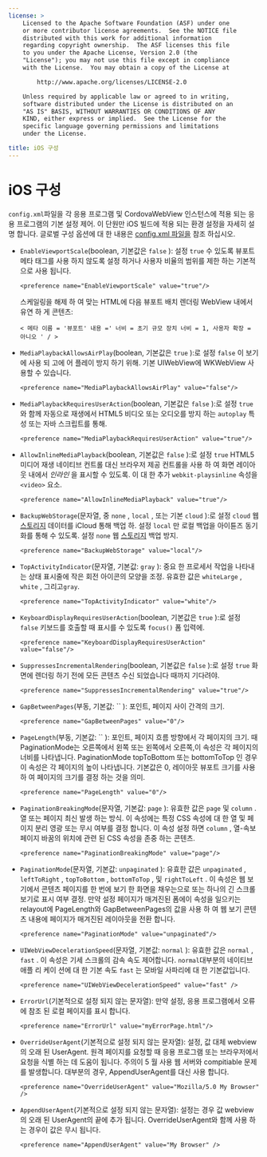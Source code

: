 ```yaml
---
license: >
    Licensed to the Apache Software Foundation (ASF) under one
    or more contributor license agreements.  See the NOTICE file
    distributed with this work for additional information
    regarding copyright ownership.  The ASF licenses this file
    to you under the Apache License, Version 2.0 (the
    "License"); you may not use this file except in compliance
    with the License.  You may obtain a copy of the License at

        http://www.apache.org/licenses/LICENSE-2.0

    Unless required by applicable law or agreed to in writing,
    software distributed under the License is distributed on an
    "AS IS" BASIS, WITHOUT WARRANTIES OR CONDITIONS OF ANY
    KIND, either express or implied.  See the License for the
    specific language governing permissions and limitations
    under the License.

title: iOS 구성
---
```


# iOS 구성

`config.xml`파일을 각 응용 프로그램 및 CordovaWebView 인스턴스에 적용 되는 응용 프로그램의 기본 설정 제어. 이 단원만 iOS 빌드에 적용 되는 환경 설정을 자세히 설명 합니다. 글로벌 구성 옵션에 대 한 내용은 [config.xml 파일을][1] 참조 하십시오.

 [1]: config_ref_index.md.html#The%20config.xml%20File

*   `EnableViewportScale`(boolean, 기본값은 `false` ): 설정 `true` 수 있도록 뷰포트 메타 태그를 사용 하지 않도록 설정 하거나 사용자 비율의 범위를 제한 하는 기본적으로 사용 됩니다.

        <preference name="EnableViewportScale" value="true"/>


    스케일링을 해제 하 여 맞는 HTML에 다음 뷰포트 배치 렌더링 WebView 내에서 유연 하 게 콘텐츠:

        < 메타 이름 = '뷰포트' 내용 =' 너비 = 초기 규모 장치 너비 = 1, 사용자 확장 = 아니오 ' / >


*   `MediaPlaybackAllowsAirPlay`(boolean, 기본값은 `true` ):로 설정 `false` 이 보기에 사용 되 고에 어 플레이 방지 하기 위해. 기본 UIWebView에 WKWebView 사용할 수 있습니다.

        <preference name="MediaPlaybackAllowsAirPlay" value="false"/>


*   `MediaPlaybackRequiresUserAction`(boolean, 기본값은 `false` ):로 설정 `true` 와 함께 자동으로 재생에서 HTML5 비디오 또는 오디오를 방지 하는 `autoplay` 특성 또는 자바 스크립트를 통해.

        <preference name="MediaPlaybackRequiresUserAction" value="true"/>


*   `AllowInlineMediaPlayback`(boolean, 기본값은 `false` ):로 설정 `true` HTML5 미디어 재생 네이티브 컨트롤 대신 브라우저 제공 컨트롤을 사용 하 여 화면 레이아웃 내에서 *인라인* 을 표시할 수 있도록. 이 대 한 추가 `webkit-playsinline` 속성을 `<video>` 요소.

        <preference name="AllowInlineMediaPlayback" value="true"/>


*   `BackupWebStorage`(문자열, 중 `none` , `local` , 또는 기본 `cloud` ):로 설정 `cloud` 웹 [스토리지](../../../cordova/storage/storage.html) 데이터를 iCloud 통해 백업 하. 설정 `local` 만 로컬 백업을 아이튠즈 동기화를 통해 수 있도록. 설정 `none` 웹 [스토리지](../../../cordova/storage/storage.html) 백업 방지.

        <preference name="BackupWebStorage" value="local"/>


*   `TopActivityIndicator`(문자열, 기본값: `gray` ): 중요 한 프로세서 작업을 나타내는 상태 표시줄에 작은 회전 아이콘의 모양을 조정. 유효한 값은 `whiteLarge` , `white` , 그리고`gray`.

        <preference name="TopActivityIndicator" value="white"/>


*   `KeyboardDisplayRequiresUserAction`(boolean, 기본값은 `true` ):로 설정 `false` 키보드를 호출할 때 표시를 수 있도록 `focus()` 폼 입력에.

        <preference name="KeyboardDisplayRequiresUserAction" value="false"/>


*   `SuppressesIncrementalRendering`(boolean, 기본값은 `false` ):로 설정 `true` 화면에 렌더링 하기 전에 모든 콘텐츠 수신 되었습니다 때까지 기다려야.

        <preference name="SuppressesIncrementalRendering" value="true"/>


*   `GapBetweenPages`(부동, 기본값: `` ): 포인트, 페이지 사이 간격의 크기.

        <preference name="GapBetweenPages" value="0"/>


*   `PageLength`(부동, 기본값: `` ): 포인트, 페이지 흐름 방향에서 각 페이지의 크기. 때 PaginationMode는 오른쪽에서 왼쪽 또는 왼쪽에서 오른쪽,이 속성은 각 페이지의 너비를 나타냅니다. PaginationMode topToBottom 또는 bottomToTop 인 경우이 속성은 각 페이지의 높이 나타냅니다. 기본값은 0, 레이아웃 뷰포트 크기를 사용 하 여 페이지의 크기를 결정 하는 것을 의미.

        <preference name="PageLength" value="0"/>


*   `PaginationBreakingMode`(문자열, 기본값: `page` ): 유효한 값은 `page` 및 `column` . 열 또는 페이지 최신 발생 하는 방식. 이 속성에는 특정 CSS 속성에 대 한 열 및 페이지 분리 영광 또는 무시 여부를 결정 합니다. 이 속성 설정 하면 `column` , 열-속보 페이지 바꿈의 위치에 관련 된 CSS 속성을 존중 하는 콘텐츠.

        <preference name="PaginationBreakingMode" value="page"/>


*   `PaginationMode`(문자열, 기본값: `unpaginated` ): 유효한 값은 `unpaginated` , `leftToRight` , `topToBottom` , `bottomToTop` , 및 `rightToLeft` . 이 속성은 웹 보기에서 콘텐츠 페이지를 한 번에 보기 한 화면을 채우는으로 또는 하나의 긴 스크롤 보기로 표시 여부 결정. 만약 설정 페이지가 매겨진된 폼에이 속성을 일으키는 relayout에 PageLength와 GapBetweenPages의 값을 사용 하 여 웹 보기 콘텐츠 내용에 페이지가 매겨진된 레이아웃을 전환 합니다.

        <preference name="PaginationMode" value="unpaginated"/>


*   `UIWebViewDecelerationSpeed`(문자열, 기본값: `normal` ): 유효한 값은 `normal` , `fast` . 이 속성은 기세 스크롤의 감속 속도 제어합니다. `normal`대부분의 네이티브 애플 리 케이 션에 대 한 기본 속도 `fast` 는 모바일 사파리에 대 한 기본값입니다.

        <preference name="UIWebViewDecelerationSpeed" value="fast" />


*   `ErrorUrl`(기본적으로 설정 되지 않는 문자열): 만약 설정, 응용 프로그램에서 오류에 참조 된 로컬 페이지를 표시 합니다.

        <preference name="ErrorUrl" value="myErrorPage.html"/>


*   `OverrideUserAgent`(기본적으로 설정 되지 않는 문자열): 설정, 값 대체 webview의 오래 된 UserAgent. 원격 페이지를 요청할 때 응용 프로그램 또는 브라우저에서 요청을 식별 하는 데 도움이 됩니다. 주의이 5 월 사용 웹 서버와 compitiable 문제를 발생합니다. 대부분의 경우, AppendUserAgent를 대신 사용 합니다.

        <preference name="OverrideUserAgent" value="Mozilla/5.0 My Browser" />


*   `AppendUserAgent`(기본적으로 설정 되지 않는 문자열): 설정는 경우 값 webview의 오래 된 UserAgent의 끝에 추가 됩니다. OverrideUserAgent와 함께 사용 하는 경우이 값은 무시 됩니다.

        <preference name="AppendUserAgent" value="My Browser" />
